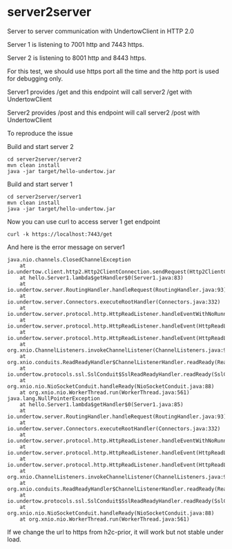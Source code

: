 # server2server
Server to server communication with UndertowClient in HTTP 2.0

Server 1 is listening to 7001 http and 7443 https.

Server 2 is listening to 8001 http and 8443 https. 

For this test, we should use https port all the time and the http port is used for debugging only.

Server1 provides /get and this endpoint will call server2 /get with UndertowClient

Server2 provides /post and this endpoint will call server2 /post with UndertowClient

To reproduce the issue

Build and start server 2

```
cd server2server/server2
mvn clean install
java -jar target/hello-undertow.jar
```

Build and start server 1

```
cd server2server/server1
mvn clean install
java -jar target/hello-undertow.jar
```

Now you can use curl to access server 1 get endpoint


```
curl -k https://localhost:7443/get
```

And here is the error message on server1

```
java.nio.channels.ClosedChannelException
	at io.undertow.client.http2.Http2ClientConnection.sendRequest(Http2ClientConnection.java:132)
	at hello.Server1.lambda$getHandler$0(Server1.java:83)
	at io.undertow.server.RoutingHandler.handleRequest(RoutingHandler.java:93)
	at io.undertow.server.Connectors.executeRootHandler(Connectors.java:332)
	at io.undertow.server.protocol.http.HttpReadListener.handleEventWithNoRunningRequest(HttpReadListener.java:254)
	at io.undertow.server.protocol.http.HttpReadListener.handleEvent(HttpReadListener.java:136)
	at io.undertow.server.protocol.http.HttpReadListener.handleEvent(HttpReadListener.java:59)
	at org.xnio.ChannelListeners.invokeChannelListener(ChannelListeners.java:92)
	at org.xnio.conduits.ReadReadyHandler$ChannelListenerHandler.readReady(ReadReadyHandler.java:66)
	at io.undertow.protocols.ssl.SslConduit$SslReadReadyHandler.readReady(SslConduit.java:1140)
	at org.xnio.nio.NioSocketConduit.handleReady(NioSocketConduit.java:88)
	at org.xnio.nio.WorkerThread.run(WorkerThread.java:561)
java.lang.NullPointerException
	at hello.Server1.lambda$getHandler$0(Server1.java:85)
	at io.undertow.server.RoutingHandler.handleRequest(RoutingHandler.java:93)
	at io.undertow.server.Connectors.executeRootHandler(Connectors.java:332)
	at io.undertow.server.protocol.http.HttpReadListener.handleEventWithNoRunningRequest(HttpReadListener.java:254)
	at io.undertow.server.protocol.http.HttpReadListener.handleEvent(HttpReadListener.java:136)
	at io.undertow.server.protocol.http.HttpReadListener.handleEvent(HttpReadListener.java:59)
	at org.xnio.ChannelListeners.invokeChannelListener(ChannelListeners.java:92)
	at org.xnio.conduits.ReadReadyHandler$ChannelListenerHandler.readReady(ReadReadyHandler.java:66)
	at io.undertow.protocols.ssl.SslConduit$SslReadReadyHandler.readReady(SslConduit.java:1140)
	at org.xnio.nio.NioSocketConduit.handleReady(NioSocketConduit.java:88)
	at org.xnio.nio.WorkerThread.run(WorkerThread.java:561)

```

If we change the url to https from h2c-prior, it will work but not stable under load. 

